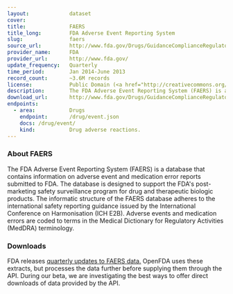 ```yaml
---
layout:             dataset
cover:              
title:              FAERS
title_long:         FDA Adverse Event Reporting System
slug:               faers
source_url:         http://www.fda.gov/Drugs/GuidanceComplianceRegulatoryInformation/Surveillance/AdverseDrugEffects/default.htm
provider_name:      FDA
provider_url:       http://www.fda.gov/
update_frequency:   Quarterly
time_period:        Jan 2014-June 2013
record_count:       ~3.6M records
license:            Public Domain (<a href="http://creativecommons.org/publicdomain/zero/1.0/">CC0</a>)
description:        The FDA Adverse Event Reporting System (FAERS) is a database that contains information on adverse event and medication error reports submitted to FDA.
download_url:       http://www.fda.gov/Drugs/GuidanceComplianceRegulatoryInformation/Surveillance/AdverseDrugEffects/ucm082193.htm
endpoints:
  - area:           Drugs
    endpoint:       /drug/event.json
    docs: /drug/event/
    kind:           Drug adverse reactions.
---
```


### About FAERS
The FDA Adverse Event Reporting System (FAERS) is a database that contains information on adverse event and medication error reports submitted to FDA. The database is designed to support the FDA's post-marketing safety surveillance program for drug and therapeutic biologic products. The informatic structure of the FAERS database adheres to the international safety reporting guidance issued by the International Conference on Harmonisation (ICH E2B). Adverse events and medication errors are coded to terms in the Medical Dictionary for Regulatory Activities (MedDRA) terminology.

### Downloads

FDA releases [quarterly updates to FAERS data.](http://www.fda.gov/Drugs/GuidanceComplianceRegulatoryInformation/Surveillance/AdverseDrugEffects/ucm082193.htm) OpenFDA uses these extracts, but processes the data further before supplying them through the API. During our beta, we are investigating the best ways to offer direct downloads of data provided by the API. 

